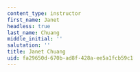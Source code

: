 ```yaml
---
content_type: instructor
first_name: Janet
headless: true
last_name: Chuang
middle_initial: ''
salutation: ''
title: Janet Chuang
uid: fa29650d-670b-ad8f-428a-ee5a1fcb59c1
---
```

